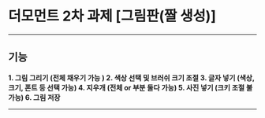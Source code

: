 # 더모먼트 2차 과제 [그림판(짤 생성)]
---
## 기능
**1. 그림 그리기 (전체 채우기 가능 )
2. 색상 선택 및 브러쉬 크기 조절
3. 글자 넣기 (색상, 크기, 폰트 등 선택 가능)
4. 지우개 (전체 or 부분 둘다 가능)
5. 사진 넣기 (크키 조절 불가능)
6. 그림 저장**

---